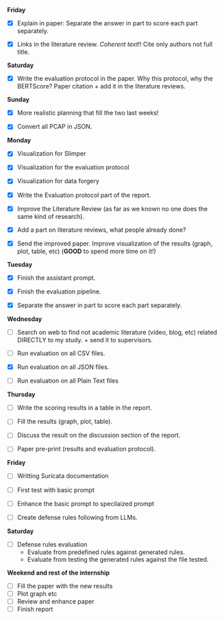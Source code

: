 **Friday**
- [x] Explain in paper: Separate the answer in part to score each part separately.
- [x] Links in the literature review. *Coherent text*!! Cite only authors not full title.


**Saturday**
- [x] Write the evaluation protocol in the paper. Why this protocol, why the BERTScore? Paper citation + add it in the literature reviews. 


**Sunday**
- [x] More realistic planning that fill the two last weeks!
- [x] Convert all PCAP in JSON.
      



**Monday**
- [x] Visualization for Slimper
- [x] Visualization for the evaluation protocol
- [x] Visualization for data forgery

- [x] Write the Evaluation protocol part of the report.

- [x] Improve the Literature Review (as far as we known no one does the same kind of research).
- [x] Add a part on literature reviews, what people already done?
- [x] Send the improved paper. Improve visualization of the results (graph, plot, table, etc) (**GOOD** to spend more time on it!)


**Tuesday**
- [x] Finish the assistant prompt.
- [x] Finish the evaluation pipeline.
- [x] Separate the answer in part to score each part separately.


**Wednesday**

- [ ] Search on web to find not academic literature (video, blog, etc) related DIRECTLY to my study. + send it to supervisors.
      
- [ ] Run evaluation on all CSV files.
- [x] Run evaluation on all JSON files.
- [ ] Run evaluation on all Plain Text files


**Thursday**

- [ ] Write the scoring results in a table in the report.
- [ ] Fill the results (graph, plot, table).

- [ ] Discuss the result on the discussion section of the report.
      
- [ ] Paper pre-print (results and evaluation protocol).



**Friday**
- [ ] Writting Suricata documentation
- [ ] First test with basic prompt

- [ ] Enhance the basic prompt to specilaized prompt
- [ ] Create defense rules following from LLMs.


**Saturday**
- [ ] Defense rules evaluation
    - Evaluate from predefined rules against generated rules.
    - Evaluate from testing the generated rules against the file tested.



**Weekend and rest of the internship**
- [ ] Fill the paper with the new results
- [ ] Plot graph etc
- [ ] Review and enhance paper
- [ ] Finish report
